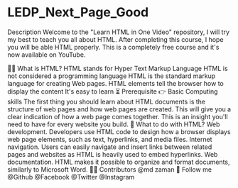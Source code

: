# LEDP_Next_Page_Good
 Description
Welcome to the "Learn HTML in One Video" repository, I will try my best to teach you all about HTML. After completing this course, I hope you will be able HTML properly. This is a completely free course and it's now available on YouTube.

🙋‍♀️ What is HTML?
HTML stands for Hyper Text Markup Language
HTML is not considered a programming language
HTML is the standard markup language for creating Web pages.
HTML elements tell the browser how to display the content
It's easy to learn
⏳ Prerequisite
👉 Basic Computing skills
The first thing you should learn about HTML documents is the structure of web pages and how web pages are created. This will give you a clear indication of how a web page comes together. This is an insight you'll need to have for every website you build.
🎯 What to do with HTML?
Web development. Developers use HTML code to design how a browser displays web page elements, such as text, hyperlinks, and media files. 
Internet navigation. Users can easily navigate and insert links between related pages and websites as HTML is heavily used to embed hyperlinks. 
Web documentation. HTML makes it possible to organize and format documents, similarly to Microsoft Word.
🧑‍💻 Contributors
@md zaman
🥰 Follow me
@Github
@Facebook
@Twitter
@Instagram

